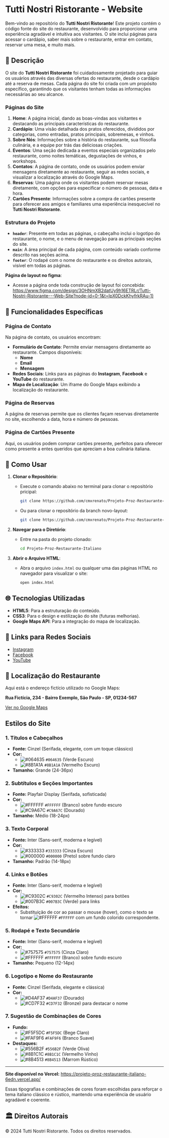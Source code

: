 # Tutti Nostri Ristorante - Website

Bem-vindo ao repositório do **Tutti Nostri Ristorante**! Este projeto contém o código fonte do site do restaurante, desenvolvido para proporcionar uma experiência agradável e intuitiva aos visitantes. O site inclui páginas para acessar o cardápio, saber mais sobre o restaurante, entrar em contato, reservar uma mesa, e muito mais.

## 📜 Descrição

O site do **Tutti Nostri Ristorante** foi cuidadosamente projetado para guiar os usuários através das diversas ofertas do restaurante, desde o cardápio até a reserva de mesas. Cada página do site foi criada com um propósito específico, garantindo que os visitantes tenham todas as informações necessárias ao seu alcance.

### Páginas do Site

1. **Home**: A página inicial, dando as boas-vindas aos visitantes e destacando as principais características do restaurante.
2. **Cardápio**: Uma visão detalhada dos pratos oferecidos, divididos por categorias, como entradas, pratos principais, sobremesas, e vinhos.
3. **Sobre Nós**: Informações sobre a história do restaurante, sua filosofia culinária, e a equipe por trás das deliciosas criações.
4. **Eventos**: Uma seção dedicada a eventos especiais organizados pelo restaurante, como noites temáticas, degustações de vinhos, e workshops.
5. **Contatos**: A página de contato, onde os usuários podem enviar mensagens diretamente ao restaurante, seguir as redes sociais, e visualizar a localização através do Google Maps.
6. **Reservas**: Uma página onde os visitantes podem reservar mesas diretamente, com opções para especificar o número de pessoas, data e hora.
7. **Cartões Presente**: Informações sobre a compra de cartões presente para oferecer aos amigos e familiares uma experiência inesquecível no **Tutti Nostri Ristorante**.

### Estrutura do Projeto

- **`header`**: Presente em todas as páginas, o cabeçalho inclui o logotipo do restaurante, o nome, e o menu de navegação para as principais seções do site.
- **`main`**: A área principal de cada página, com conteúdo variado conforme descrito nas seções acima.
- **`footer`**: O rodapé com o nome do restaurante e os direitos autorais, visível em todas as páginas.


**Página de layout no figma**:
   - Acesse a página onde toda construção de layout foi concebida:
[https://www.figma.com/design/3OHNmXB2datUy9h16ETRLr/Tutti-Nostri-Ristorante---Web-Site?node-id=0-1&t=IpX0DckKhyfrkRAu-1) ](https://www.figma.com/design/3OHNmXB2datUy9h16ETRLr/Tutti-Nostri-Ristorante---Web-Site?node-id=0-1&t=IpX0DckKhyfrkRAu-1) 

## 📝 Funcionalidades Específicas

### Página de Contato

Na página de contato, os usuários encontram:

- **Formulário de Contato**: Permite enviar mensagens diretamente ao restaurante. Campos disponíveis:
  - **Nome**
  - **Email**
  - **Mensagem**
- **Redes Sociais**: Links para as páginas do **Instagram**, **Facebook** e **YouTube** do restaurante.
- **Mapa de Localização**: Um iframe do Google Maps exibindo a localização do restaurante.

### Página de Reservas

A página de reservas permite que os clientes façam reservas diretamente no site, escolhendo a data, hora e número de pessoas.

### Página de Cartões Presente

Aqui, os usuários podem comprar cartões presente, perfeitos para oferecer como presente a entes queridos que apreciam a boa culinária italiana.

## 🚀 Como Usar

1. **Clonar o Repositório**:
   - Execute o comando abaixo no terminal para clonar o repositório pricipal:
     ```bash
     git clone https://github.com/cmxrenato/Projeto-Proz-Restaurante-Italiano
     ```
   - Ou para clonar o repositório da branch novo-layout:
     ```bash
     git clone https://github.com/cmxrenato/Projeto-Proz-Restaurante-Italiano/tree/novo-layout
     ```


2. **Navegar para o Diretório**:
   - Entre na pasta do projeto clonado:
     ```bash
     cd Projeto-Proz-Restaurante-Italiano
     ```
  
3. **Abrir o Arquivo HTML**:
   - Abra o arquivo `index.html` ou qualquer uma das páginas HTML no navegador para visualizar o site:
     ```bash
     open index.html
     ```

## 🌐 Tecnologias Utilizadas

- **HTML5**: Para a estruturação do conteúdo.
- **CSS3**: Para o design e estilização do site (futuras melhorias).
- **Google Maps API**: Para a integração do mapa de localização.

## 🔗 Links para Redes Sociais

- [Instagram](https://www.instagram.com)
- [Facebook](https://www.facebook.com)
- [YouTube](https://www.youtube.com)

## 📍 Localização do Restaurante

Aqui está o endereço fictício utilizado no Google Maps:

**Rua Fictícia, 234 - Bairro Exemplo, São Paulo - SP, 01234-567**

[Ver no Google Maps](https://www.google.com/maps)


## Estilos do Site

### 1. Títulos e Cabeçalhos
- **Fonte:** Cinzel (Serifada, elegante, com um toque clássico)
- **Cor:** 
  - ![#064635](https://placehold.it/15/064635/000000?text=+) `#064635` (Verde Escuro)
  - ![#8B1A1A](https://placehold.it/15/8B1A1A/000000?text=+) `#8B1A1A` (Vermelho Escuro)
- **Tamanho:** Grande (24-36px)

### 2. Subtítulos e Seções Importantes
- **Fonte:** Playfair Display (Serifada, sofisticada)
- **Cor:** 
  - ![#FFFFFF](https://placehold.it/15/FFFFFF/000000?text=+) `#FFFFFF` (Branco) sobre fundo escuro
  - ![#C9A67C](https://placehold.it/15/C9A67C/000000?text=+) `#C9A67C` (Dourado)
- **Tamanho:** Médio (18-24px)

### 3. Texto Corporal
- **Fonte:** Inter (Sans-serif, moderna e legível)
- **Cor:** 
  - ![#333333](https://placehold.it/15/333333/000000?text=+) `#333333` (Cinza Escuro)
  - ![#000000](https://placehold.it/15/000000/000000?text=+) `#000000` (Preto) sobre fundo claro
- **Tamanho:** Padrão (14-18px)

### 4. Links e Botões
- **Fonte:** Inter (Sans-serif, moderna e legível)
- **Cor:** 
  - ![#C9302C](https://placehold.it/15/C9302C/000000?text=+) `#C9302C` (Vermelho Intenso) para botões
  - ![#007B3C](https://placehold.it/15/007B3C/000000?text=+) `#007B3C` (Verde) para links
- **Efeitos:** 
  - Substituição de cor ao passar o mouse (hover), como o texto se tornar ![#FFFFFF](https://placehold.it/15/FFFFFF/000000?text=+) `#FFFFFF` com um fundo colorido correspondente.

### 5. Rodapé e Texto Secundário
- **Fonte:** Inter (Sans-serif, moderna e legível)
- **Cor:** 
  - ![#757575](https://placehold.it/15/757575/000000?text=+) `#757575` (Cinza Claro)
  - ![#FFFFFF](https://placehold.it/15/FFFFFF/000000?text=+) `#FFFFFF` (Branco) sobre fundo escuro
- **Tamanho:** Pequeno (12-14px)

### 6. Logotipo e Nome do Restaurante
- **Fonte:** Cinzel (Serifada, elegante e clássica)
- **Cor:** 
  - ![#D4AF37](https://placehold.it/15/D4AF37/000000?text=+) `#D4AF37` (Dourado)
  - ![#CD7F32](https://placehold.it/15/CD7F32/000000?text=+) `#CD7F32` (Bronze) para destacar o nome

### 7. Sugestão de Combinações de Cores
- **Fundo:**
  - ![#F5F5DC](https://placehold.it/15/F5F5DC/000000?text=+) `#F5F5DC` (Bege Claro)
  - ![#FAF9F6](https://placehold.it/15/FAF9F6/000000?text=+) `#FAF9F6` (Branco Suave)
- **Destaques:**
  - ![#556B2F](https://placehold.it/15/556B2F/000000?text=+) `#556B2F` (Verde Oliva)
  - ![#8B1C1C](https://placehold.it/15/8B1C1C/000000?text=+) `#8B1C1C` (Vermelho Vinho)
  - ![#8B4513](https://placehold.it/15/8B4513/000000?text=+) `#8B4513` (Marrom Rústico)

---
**Site disponível no Vercel:** https://projeto-proz-restaurante-italiano-6edn.vercel.app/


Essas tipografias e combinações de cores foram escolhidas para reforçar o tema italiano clássico e rústico, mantendo uma experiência de usuário agradável e coerente.


## 🏛 Direitos Autorais

&copy; 2024 Tutti Nostri Ristorante. Todos os direitos reservados.

